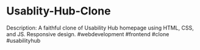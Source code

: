 # Usablity-Hub-Clone
Description: A faithful clone of Usability Hub homepage using HTML, CSS, and JS. Responsive design. #webdevelopment #frontend #clone #usabilityhub
